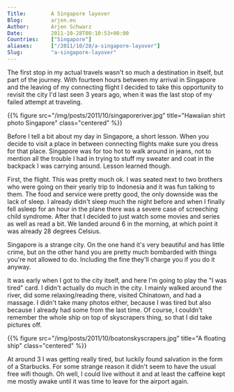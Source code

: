 ```yaml
---
Title:        A Singapore layover  
Blog:         arjen.eu  
Author:       Arjen Schwarz  
Date:         2011-10-28T00:10:53+00:00
Countries:    ["Singapore"]
aliases:      ["/2011/10/28/a-singapore-layover"]
Slug:         "a-singapore-layover"
---
```

The first stop in my actual travels wasn't so much a destination in itself, but part of the journey. With fourteen hours between my arrival in Singapore and the leaving of my connecting flight I decided to take this opportunity to revisit the city I'd last seen 3 years ago, when it was the last stop of my failed attempt at traveling.

{{% figure src="/img/posts/2011/10/singaporeriver.jpg" title="Hawaiian shirt photo Singapore" class="centered" %}}

Before I tell a bit about my day in Singapore, a short lesson. When you decide to visit a place in between connecting flights make sure you dress for that place. Singapore was for too hot to walk around in jeans, not to mention all the trouble I had in trying to stuff my sweater and coat in the backpack I was carrying around. Lesson learned though.

First, the flight. This was pretty much ok. I was seated next to two brothers who were going on their yearly trip to Indonesia and it was fun talking to them. The food and service were pretty good, the only downside was the lack of sleep. I already didn't sleep much the night before and when I finally fell asleep for an hour in the plane there was a severe case of screeching child syndrome. After that I decided to just watch some movies and series as well as read a bit. We landed around 6 in the morning, at which point it was already 28 degrees Celsius. 

Singapore is a strange city. On the one hand it's very beautiful and has little crime, but on the other hand you are pretty much bombarded with things you're not allowed to do. Including the fine they'll charge you if you do it anyway.

It was early when I got to the city itself, and here I'm going to play the "I was tired" card. I didn't actually do much in the city. I mainly walked around the river, did some relaxing/reading there, visited Chinatown, and had a massage. I didn't take many photos either, because I was tired but also because I already had some from the last time. Of course, I couldn't remember the whole ship on top of skyscrapers thing, so that I did take pictures off.

{{% figure src="/img/posts/2011/10/boatonskyscrapers.jpg" title="A floating ship" class="centered" %}}

At around 3 I was getting really tired, but luckily found salvation in the form of a Starbucks. For some strange reason it didn't seem to have the usual free wifi though. Oh well, I could live without it and at least the caffeine kept me mostly awake until it was time to leave for the airport again.